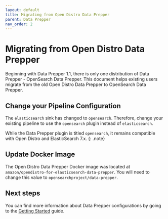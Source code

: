```yaml
---
layout: default
title: Migrating from Open Distro Data Prepper
parent: Data Prepper
nav_order: 2
---
```


# Migrating from Open Distro Data Prepper

Beginning with Data Prepper 1.1, there is only one distribution of Data Prepper - OpenSearch Data Prepper. This document helps existing users migrate from the old Open Distro Data Prepper to OpenSearch Data Prepper.

## Change your Pipeline Configuration

The `elasticsearch` sink has changed to `opensearch`. Therefore, change your existing pipeline to use the `opensearch` plugin instead of `elasticsearch`.

While the Data Prepper plugin is titled `opensearch`, it remains compatible with Open Distro and ElasticSearch 7.x.
{: .note}

## Update Docker Image

The Open Distro Data Prepper Docker image was located at `amazon/opendistro-for-elasticsearch-data-prepper`. You will need to change this value to `opensearchproject/data-prepper`.

## Next steps

You can find more information about Data Prepper configurations by going to the [Getting Started](getting_started.md) guide.